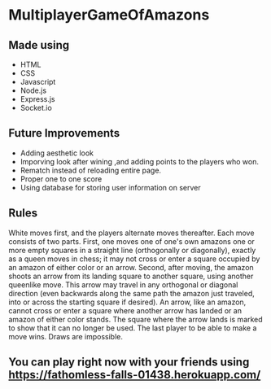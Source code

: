 # MultiplayerGameOfAmazons


## Made using

* HTML 
* CSS
* Javascript
* Node.js
* Express.js
* Socket.io

## Future Improvements

* Adding aesthetic look 
* Imporving look after wining ,and adding points to the players who won. 
* Rematch instead of reloading entire page.
* Proper one to one score
* Using database for storing user information on server

## Rules

White moves first, and the players alternate moves thereafter. Each move consists of two parts. First, one moves one of one's own amazons one or more empty squares in a straight line (orthogonally or diagonally), exactly as a queen moves in chess; it may not cross or enter a square occupied by an amazon of either color or an arrow. Second, after moving, the amazon shoots an arrow from its landing square to another square, using another queenlike move. This arrow may travel in any orthogonal or diagonal direction (even backwards along the same path the amazon just traveled, into or across the starting square if desired). An arrow, like an amazon, cannot cross or enter a square where another arrow has landed or an amazon of either color stands. The square where the arrow lands is marked to show that it can no longer be used. The last player to be able to make a move wins. Draws are impossible.

## You can play right now with your friends using https://fathomless-falls-01438.herokuapp.com/
